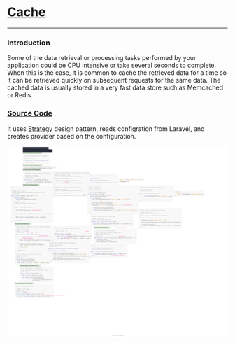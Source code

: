 # [Cache](https://laravel.com/docs/9.x/cache)
-----------
### Introduction
Some of the data retrieval or processing tasks performed by your application could be CPU intensive or take several seconds to complete. When this is the case, it is common to cache the retrieved data for a time so it can be retrieved quickly on subsequent requests for the same data. The cached data is usually stored in a very fast data store such as Memcached or Redis.

### [Source Code](https://github.com/laravel/socialite)
It uses [Strategy](https://refactoring.guru/design-patterns/strategy) design pattern, reads configration from Laravel, and creates provider based on the configuration.

![Laravel Cache](../img/laravel/cache.svg)